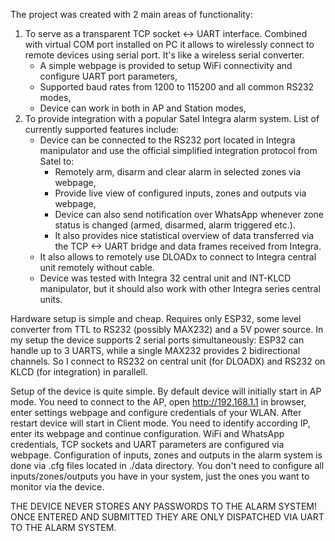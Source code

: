 The project was created with 2 main areas of functionality:
1. To serve as a transparent TCP socket <-> UART interface. Combined with virtual COM port installed on PC it allows to wirelessly connect to remote devices using serial port. It's like a wireless serial converter.
   * A simple webpage is provided to setup WiFi connectivity and configure UART port parameters,
   * Supported baud rates from 1200 to 115200 and all common RS232 modes,
   * Device can work in both in AP and Station modes,   
2. To provide integration with a popular Satel Integra alarm system. List of currently supported features include:
   * Device can be connected to the RS232 port located in Integra manipulator and use the official simplified integration protocol from Satel to:
      - Remotely arm, disarm and clear alarm in selected zones via webpage,
      - Provide live view of configured inputs, zones and outputs via webpage,
      - Device can also send notification over WhatsApp whenever zone status is changed (armed, disarmed, alarm triggered etc.).
      - It also provides nice statistical overview of data transferred via the TCP <-> UART bridge and data frames received from Integra.
   * It also allows to remotely use DLOADx to connect to Integra central unit remotely without cable.
   * Device was tested with Integra 32 central unit and INT-KLCD manipulator, but it should also work with other Integra series central units.
     
Hardware setup is simple and cheap. Requires only ESP32, some level converter from TTL to RS232 (possibly MAX232) and a 5V power source.
In my setup the device supports 2 serial ports simultaneously: ESP32 can handle up to 3 UARTS, while a single MAX232 provides 2 bidirectional channels.
So I connect to RS232 on central unit (for DLOADX) and RS232 on KLCD (for integration) in parallell.

Setup of the device is quite simple. 
By default device will initially start in AP mode. You need to connect to the AP, open http://192.168.1.1 in browser, enter settings webpage and configure credentials of your WLAN.
After restart device will start in Client mode. You need to identify according IP, enter its webpage and continue configuration.
WiFi and WhatsApp credentials, TCP sockets and UART parameters are configured via webpage.
Configuration of inputs, zones and outputs in the alarm system is done via .cfg files located in ./data directory.
You don't need to configure all inputs/zones/outputs you have in your system, just the ones you want to monitor via the device.

THE DEVICE NEVER STORES ANY PASSWORDS TO THE ALARM SYSTEM! ONCE ENTERED AND SUBMITTED THEY ARE ONLY DISPATCHED VIA UART TO THE ALARM SYSTEM.
